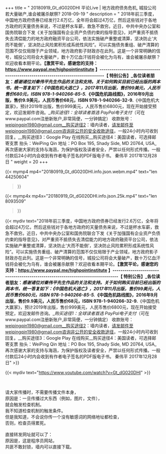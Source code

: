 +++
title = " 20180919_Gt_dG020DHI 平论Live | 地方政府债务危机, 城投公司若大量破产,谁会被屠杀献祭? 2018-09-19 "
description = " 2018年前三季度，中国地方政府债券已经发行2.6万亿，全年将会超过4万亿，然后这些钱对于各地方政府的天量债务来说，不过是杯水车薪，救急不救穷。近日，中共中央办公室和国务院联合下发《关于加强国有企业资产负债约束的指导意见》，对严重资不抵债失去清偿能力的地方政府融资平台公司，依法实施破产重整或清算，坚决防止‘大而不能倒’，坚决防止风险累积形成系统性风险”。可以实施债务重组、破产清算的范围不仅仅局限于产业领域，地方政府影子财政亦在此列。这是一个非常明确的信号，城投公司将会大量破产，数十万亿血汗钱将会被化为乌有，谁会被屠杀献祭？欢迎收看本期平论。__【激赏平论，感谢您的支持：https://www.paypal.me/highpointinstitute 】_-------------------------------------------------------------------------------_【 特别公告】_各位读者朋友：_感谢诸位对秦伟平先生作品的关注和支持。_关于如何购买目前已经出版的两本书，统一答复如下：_《中国危机大逃亡》，2017年11月出版，售价99美元，人民币售价680元，ISBN 978-1-940266-85-5._《中国危机路线图》，2016年9月出版，售价9.9美元，人民币售价68元，ISBN 978-1-940266-32-9.__《中国危机大赢家》，预计2019年出版，售价999美元，人民币售价6800元，现在开始接受预定，欢迎发邮件咨询。__购买途径1：全球读者首选 PayPal电子支付_（可在www.paypal.com注册新账户,非常简便，一分钟搞定）     收款账号：weipingqin1980@gmail.com__购买途径2：墙内读者，请发邮件至weipingqin1980@gmail.com咨询非公开的安全收款途径，一般24小时内可收到回复。__购买途径3：Google Play 在线购买__购买途径4：美国读者，可选择邮寄支票     抬头：WeiPing Qin     地址：PO Box 195, Shady Side, MD 20764, USA_再次感谢大家的支持与海涵，为保护版权及读者安全，严禁以任何形式传播。一般付款后24小时内会收到有作者电子签名的PDF版电子书。     秦伟平     2017年12月28日 "
weight = 20
+++

{{< mymp4 mp4="20180919_Gt_dG020DHI.info.json.webm.mp4" 
text="len 44250604"
>}}

{{< mymp4x  mp4x="20180919_Gt_dG020DHI.info.json.25k.mp4"
text="len 8093509"
>}}


{{< mydiv text="2018年前三季度，中国地方政府债券已经发行2.6万亿，全年将会超过4万亿，然后这些钱对于各地方政府的天量债务来说，不过是杯水车薪，救急不救穷。近日，中共中央办公室和国务院联合下发《关于加强国有企业资产负债约束的指导意见》，对严重资不抵债失去清偿能力的地方政府融资平台公司，依法实施破产重整或清算，坚决防止‘大而不能倒’，坚决防止风险累积形成系统性风险”。可以实施债务重组、破产清算的范围不仅仅局限于产业领域，地方政府影子财政亦在此列。这是一个非常明确的信号，城投公司将会大量破产，数十万亿血汗钱将会被化为乌有，谁会被屠杀献祭？欢迎收看本期平论。__【激赏平论，感谢您的支持：https://www.paypal.me/highpointinstitute 】_-------------------------------------------------------------------------------_【 特别公告】_各位读者朋友：_感谢诸位对秦伟平先生作品的关注和支持。_关于如何购买目前已经出版的两本书，统一答复如下：_《中国危机大逃亡》，2017年11月出版，售价99美元，人民币售价680元，ISBN 978-1-940266-85-5._《中国危机路线图》，2016年9月出版，售价9.9美元，人民币售价68元，ISBN 978-1-940266-32-9.__《中国危机大赢家》，预计2019年出版，售价999美元，人民币售价6800元，现在开始接受预定，欢迎发邮件咨询。__购买途径1：全球读者首选 PayPal电子支付_（可在www.paypal.com注册新账户,非常简便，一分钟搞定）     收款账号：weipingqin1980@gmail.com__购买途径2：墙内读者，请发邮件至weipingqin1980@gmail.com咨询非公开的安全收款途径，一般24小时内可收到回复。__购买途径3：Google Play 在线购买__购买途径4：美国读者，可选择邮寄支票     抬头：WeiPing Qin     地址：PO Box 195, Shady Side, MD 20764, USA_再次感谢大家的支持与海涵，为保护版权及读者安全，严禁以任何形式传播。一般付款后24小时内会收到有作者电子签名的PDF版电子书。     秦伟平     2017年12月28日" >}}
<br>

{{< mydiv text="https://www.youtube.com/watch?v=Gt_dG020DHI" >}}


<br>

请大家传播时，不需要传播文件本身，<br>
原因是：一旦传播过大东西（例如，图片，文件），<br>
就会触发检查机制。<br>
我不知道检查机制的触发条件。<br>
但是我知道，不会说你传一个没有敏感词的网络地址都检查，<br>
否则，检查员得累死。<br><br>
直接转发网址就可以了：<br>
原因是，这是程序员网站，<br>
共匪不敢封锁，墙内可以直接下载。



